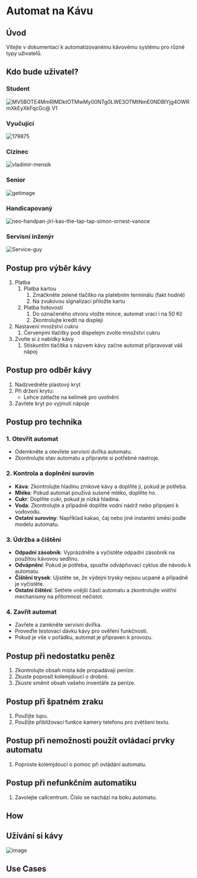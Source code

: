 # Automat na Kávu

## Úvod
Vítejte v dokumentaci k automatizovanému kávovému systému pro různé typy uživatelů.

## Kdo bude uživatel?
### Student
![MV5BOTE4MmRlMDktOTMwMy00NTg0LWE3OTMtNmE0NDBlYjg4OWRmXkEyXkFqcGc@ _V1_](https://github.com/user-attachments/assets/16205054-308e-4de4-bf5a-977d7e8877b5)

### Vyučující
![179875](https://github.com/user-attachments/assets/578164a2-ea95-409f-99e0-f0a3261fcf75)

### Cizinec
![vladimir-mensik](https://github.com/user-attachments/assets/105b4440-d8c0-482c-8a3e-ee08aff89c7c)

### Senior
![getimage](https://github.com/user-attachments/assets/639ea393-744e-4dcb-9d20-0caf5d0cfd62)

### Handicapovaný
![neo-handpan-jiri-kas-the-tap-tap-simon-ornest-vanoce](https://github.com/user-attachments/assets/61a775be-61f9-468e-bc69-80b6aed5de86)

### Servisní inženýr
![Service-guy](https://github.com/user-attachments/assets/27491724-d73e-496d-86b4-c49ecbdedacc)


## Postup pro výběr kávy
1. Platba
    1. Platba kartou
          1. Zmáčkněte zelené tlačítko na platebním terminálu (fakt hodně)
          2. Na zvukovou signalizaci přiložte kartu
    2. Platba hotovostí
          1. Do označeného otvoru vložte mince, automat vrací i na 50 Kč
          2. Zkontrolujte kredit na displeji
2. Nastavení množství cukru
    1. Červenými tlačítky pod dispelejm zvolte množství cukru
3. Zvolte si z nabídky kávy
    1. Stiskuntím tlačítka s názvem kávy začne automat připravovat váš nápoj

## Postup pro odběr kávy
1. Nadzvedněte plastový kryt
2. Při držení krytu:
    - Lehce zatlačte na kelímek pro uvolnění
3. Zavřete kryt po vyjmutí nápoje

## Postup pro technika

### 1. Otevřít automat
- Odemkněte a otevřete servisní dvířka automatu.
- Zkontrolujte stav automatu a připravte si potřebné nástroje.

### 2. Kontrola a doplnění surovin
- **Káva**: Zkontrolujte hladinu zrnkové kávy a doplňte ji, pokud je potřeba.
- **Mléko**: Pokud automat používá sušené mléko, doplňte ho.
- **Cukr**: Doplňte cukr, pokud je nízká hladina.
- **Voda**: Zkontrolujte a případně doplňte vodní nádrž nebo připojení k vodovodu.
- **Ostatní suroviny**: Například kakao, čaj nebo jiné instantní směsi podle modelu automatu.

### 3. Údržba a čištění
- **Odpadní zásobník**: Vyprázdněte a vyčistěte odpadní zásobník na použitou kávovou sedlinu.
- **Odvápnění**: Pokud je potřeba, spusťte odvápňovací cyklus dle návodu k automatu.
- **Čištění trysek**: Ujistěte se, že výdejní trysky nejsou ucpané a případně je vyčistěte.
- **Ostatní čištění**: Setřete vnější části automatu a zkontrolujte vnitřní mechanismy na přítomnost nečistot.

### 4. Zavřít automat
- Zavřete a zamkněte servisní dvířka.
- Proveďte testovací dávku kávy pro ověření funkčnosti.
- Pokud je vše v pořádku, automat je připraven k provozu.

## Postup při nedostatku peněz
1. Zkontrolujte obsah místa kde propadávají peníze.
2. Zkuste poprosit kolemjdoucí o drobné.
3. Zkuste směnit obsah vašeho inventáře za peníze.

## Postup při špatném zraku
1. Použijte lupu.
2. Použijte přibližovací funkce kamery telefonu pro zvětšení textu.

## Postup při nemožnosti použít ovládací prvky automatu
1. Poproste kolemjdoucí o pomoc při ovládání automatu.

## Postup při nefunkčním automatiku
1. Zavolejte callcentrum. Číslo se nachází na boku automatu.

## How

## Užívání si kávy
![image](https://github.com/user-attachments/assets/48e16c39-66da-4742-ae6b-2babbe65eb64)


## Use Cases
###
